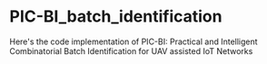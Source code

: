 # PIC-BI_batch_identification
Here's the code implementation of PIC-BI: Practical and Intelligent Combinatorial Batch Identification for UAV assisted IoT Networks
